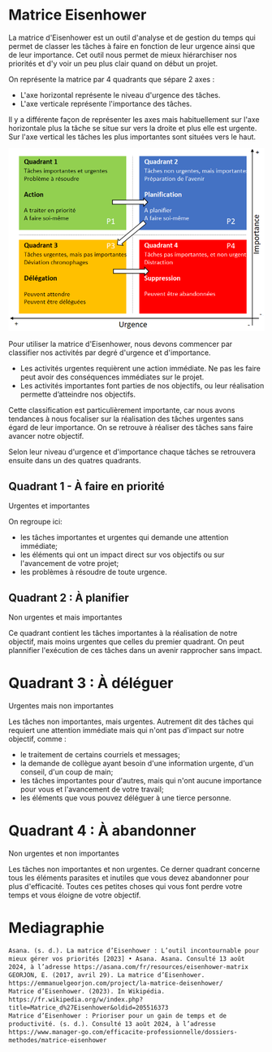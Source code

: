 # Matrice Eisenhower  

La matrice d'Eisenhower est un outil d'analyse et de gestion du temps qui permet de classer les tâches à faire en fonction de leur urgence ainsi que de leur importance. Cet outil nous permet de mieux hiérarchiser nos priorités et d'y voir un peu plus clair quand on début un projet.

On représente la matrice par 4 quadrants que sépare 2 axes :

-  L'axe horizontal représente le niveau d'urgence des tâches.  
-  L'axe verticale représente l'importance des tâches.  

Il y a différente façon de représenter les axes mais habituellement sur l'axe horizontale plus la tâche se situe sur vers la droite et plus elle est urgente. Sur l'axe vertical les tâches les plus importantes sont situées vers le haut.

![Matrice](images/eisenhower01.png)  

Pour utiliser la matrice d'Eisenhower, nous devons commencer par classifier nos activités par degré d'urgence et d'importance.

-  Les activités urgentes requièrent une action immédiate. Ne pas les faire peut avoir des conséquences immédiates sur le projet.  
-  Les activités importantes font parties de nos objectifs, ou leur réalisation permette d’atteindre nos objectifs.  

Cette classification est particulièrement importante, car nous avons tendances à nous focaliser sur la réalisation des tâches urgentes sans égard de leur importance. On se retrouve à réaliser des tâches sans faire avancer notre objectif.

Selon leur niveau d'urgence et d'importance chaque tâches se retrouvera ensuite dans un des quatres quadrants.

## Quadrant 1 - À faire en priorité

Urgentes et importantes

On regroupe ici:

- les tâches importantes et urgentes qui demande une attention immédiate; 
- les éléments qui ont un impact direct sur vos objectifs ou sur l'avancement de votre projet; 
- les problèmes à résoudre de toute urgence.  

## Quadrant 2 : À planifier

Non urgentes et mais importantes

Ce quadrant contient les tâches importantes à la réalisation de notre objectif, mais moins urgentes que celles du premier quadrant. On peut plannifier l'exécution de ces tâches dans un avenir rapprocher sans impact.

# Quadrant 3 : À déléguer

Urgentes mais non importantes

Les tâches non importantes, mais urgentes. Autrement dit des tâches qui requiert une attention immédiate mais qui n'ont pas d'impact sur notre objectif, comme :

- le traitement de certains courriels et messages;  
- la demande de collègue ayant besoin d'une information urgente, d'un conseil, d'un coup de main;  
- les tâches importantes pour d'autres, mais qui n'ont aucune importance pour vous et l'avancement de votre travail;  
- les éléments que vous pouvez déléguer à une tierce personne.  

# Quadrant 4 : À abandonner

Non urgentes et non importantes

Les tâches non importantes et non urgentes. Ce derner quadrant concerne tous les éléments parasites et inutiles que vous devez abandonner pour plus d'efficacité. Toutes ces petites choses qui vous font perdre votre temps et vous éloigne de votre objectif.

# Mediagraphie

    Asana. (s. d.). La matrice d’Eisenhower : L’outil incontournable pour mieux gérer vos priorités [2023] • Asana. Asana. Consulté 13 août 2024, à l’adresse https://asana.com/fr/resources/eisenhower-matrix
    GEORJON, E. (2017, avril 29). La matrice d’Eisenhower. https://emmanuelgeorjon.com/project/la-matrice-deisenhower/
    Matrice d’Eisenhower. (2023). In Wikipédia. https://fr.wikipedia.org/w/index.php?title=Matrice_d%27Eisenhower&oldid=205516373
    Matrice d’Eisenhower : Prioriser pour un gain de temps et de productivité. (s. d.). Consulté 13 août 2024, à l’adresse https://www.manager-go.com/efficacite-professionnelle/dossiers-methodes/matrice-eisenhower
